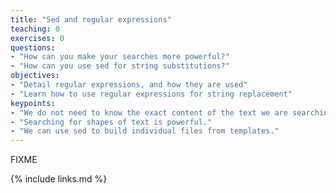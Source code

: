 ```yaml
---
title: "Sed and regular expressions"
teaching: 0
exercises: 0
questions:
- "How can you make your searches more powerful?"
- "How can you use sed for string substitutions?"
objectives:
- "Detail regular expressions, and how they are used"
- "Learn how to use regular expressions for string replacement"
keypoints:
- "We do not need to know the exact content of the text we are searching for."
- "Searching for shapes of text is powerful."
- "We can use sed to build individual files from templates."
---
```

FIXME

{% include links.md %}


